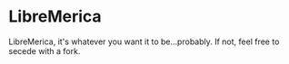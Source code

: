 # LibreMerica
LibreMerica, it's whatever you want it to be...probably. If not, feel free to secede with a fork.

